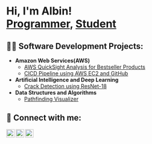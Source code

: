 <h1>Hi, I'm Albin! <br/><a href="https://github.com/AlbinJohns">Programmer</a>, <a href="https://www.linkedin.com/in/albin-johns/">Student</a></h1>

<h2>👨‍💻 Software Development Projects:</h2>

- <b>Amazon Web Services(AWS)</b>
  - [AWS QuickSight Analysis for Bestseller Products](https://github.com/AlbinJohns/AWS-QuickSight-Project)
  - [CICD Pipeline using AWS EC2 and GitHub](https://github.com/AlbinJohns/AWS-CICD-Project)
- <b>Artificial Intelligence and Deep Learning</b>
  - [Crack Detection using ResNet-18](https://github.com/AlbinJohns/Crack-Detection-Using-ResNet18)
- <b>Data Structures and Algorithms</b>
  - [Pathfinding Visualizer](https://github.com/AlbinJohns/albinjohns.github.io/tree/master/Pathfinder)

<h2> 🤳 Connect with me:</h2>

[<img align="left" alt="JoshMadakor | Twitter" width="22px" src="https://i.imgur.com/ZpcQz74.png" />][X]
[<img align="left" alt="JoshMadakor | LinkedIn" width="22px" src="https://i.imgur.com/fho5wks.png" />][linkedin]
[<img align="left" alt="JoshMadakor | Instagram" width="22px" src="https://i.imgur.com/57VcFtz.png" />][instagram]

[X]: https://twitter.com/johns_albin
[instagram]: https://www.instagram.com/albin.johns/
[linkedin]: https://www.linkedin.com/in/albin-johns/
